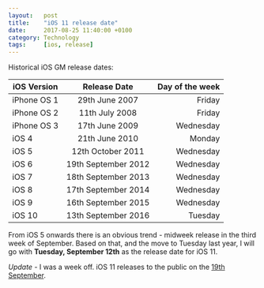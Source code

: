 ```yaml
---
layout:   post
title:    "iOS 11 release date"
date:     2017-08-25 11:40:00 +0100
category: Technology
tags:     [ios, release]
---
```


Historical iOS GM release dates:

| iOS Version | Release Date        | Day of the week |
| ------------|:-------------------:| ---------------:|
| iPhone OS 1 | 29th June 2007      | Friday          |
| iPhone OS 2 | 11th July 2008      | Friday          |
| iPhone OS 3 | 17th June 2009      | Wednesday       |
| iOS 4       | 21th June 2010      | Monday          |
| iOS 5       | 12th October 2011   | Wednesday       |
| iOS 6       | 19th September 2012 | Wednesday       |
| iOS 7       | 18th September 2013 | Wednesday       |
| iOS 8       | 17th September 2014 | Wednesday       |
| iOS 9       | 16th September 2015 | Wednesday       |
| iOS 10      | 13th September 2016 | Tuesday         |

From iOS 5 onwards there is an obvious trend - midweek release in the third week of September. Based on that, and the move to Tuesday last year, I will go with **Tuesday, September 12th** as the release date for iOS 11.

*Update* - I was a week off. iOS 11 releases to the public on the [19th September][release11].

[release11]:https://www.macstories.net/news/apple-announces-ios-11-to-launch-on-september-19th/
